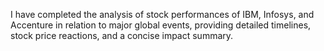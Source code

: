 I have completed the analysis of stock performances of IBM, Infosys, and Accenture in relation to major global events, providing detailed timelines, stock price reactions, and a concise impact summary.